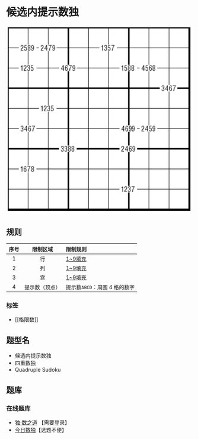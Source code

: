 # 候选内提示数独

![题](../../../images/sudoku/候选内提示数独.png)

## 规则

| 序号  |  限制区域   | 限制规则                |
|:---:|:-------:|:--------------------|
|  1  |    行    | [1~9填充]             |
|  2  |    列    | [1~9填充]             |
|  3  |    宫    | [1~9填充]             |
|  4  | 提示数（顶点） | 提示数`ABCD`：周围 4 格的数字 |

### 标签

- [[格限数]]

## 题型名

- 候选内提示数独
- 四重数独
- Quadruple Sudoku

## 题库

### 在线题库

- [独·数之道](http://www.sudokufans.org.cn/lx/game.index.php?type=ts) 【需要登录】
- [今日数独]【选题不便】

[1~9填充]: ../../../rules.md#1to9填充

[今日数独]: https://cn.sudoku.today/g-quadruple-sudoku/
